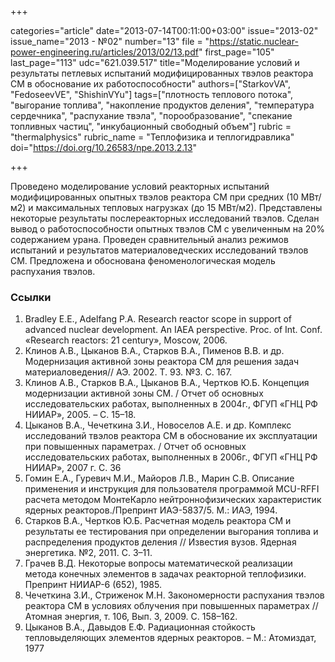 +++

categories="article"
date="2013-07-14T00:11:00+03:00"
issue="2013-02"
issue_name="2013 - №02"
number="13"
file = "https://static.nuclear-power-engineering.ru/articles/2013/02/13.pdf"
first_page="105"
last_page="113"
udc="621.039.517"
title="Моделирование условий и результаты петлевых испытаний модифицированных твэлов реактора СМ в обоснование их работоспособности"
authors=["StarkovVA", "FedoseevVE", "ShishinVYu"]
tags=["плотность теплового потока", "выгорание топлива", "накопление продуктов деления", "температура сердечника", "распухание твэла", "порообразование", "спекание топливных частиц", "инкубационный свободный объем"]
rubric = "thermalphysics"
rubric_name = "Теплофизика и теплогидравлика"
doi="https://doi.org/10.26583/npe.2013.2.13"

+++

Проведено моделирование условий реакторных испытаний модифицированных опытных твэлов реактора СМ при средних (10 МВт/м2) и максимальных тепловых нагрузках (до 15 МВт/м2). Представлены некоторые результаты послереакторных исследований твэлов. Сделан вывод о работоспособности опытных твэлов СМ с увеличенным на 20% содержанием урана. Проведен сравнительный анализ режимов испытаний и результатов материаловедческих исследований твэлов СМ. Предложена и обоснована феноменологическая модель распухания твэлов.

### Ссылки

1. Bradley E.E., Adelfang P.A. Research reactor scope in support of advanced nuclear development. An IAEA perspective. Proc. of Int. Conf. «Research reactors: 21 century», Moscow, 2006.
2. Клинов А.В., Цыканов В.А., Старков В.А., Пименов В.В. и др. Модернизация активной зоны реактора СМ для решения задач материаловедения// АЭ. 2002. Т. 93. №3. С. 167.
3. Клинов А.В., Старков В.А., Цыканов В.А., Чертков Ю.Б. Концепция модернизации активной зоны СМ. / Отчет об основных исследовательских работах, выполненных в 2004г., ФГУП «ГНЦ РФ НИИАР», 2005. – С. 15–18.
4. Цыканов В.А., Чечеткина З.И., Новоселов А.Е. и др. Комплекс исследований твэлов реактора СМ в обоснование их эксплуатации при повышенных параметрах. / Отчет об основных исследовательских работах, выполненных в 2006г., ФГУП «ГНЦ РФ НИИАР», 2007 г. С. 36
5. Гомин Е.А., Гуревич М.И., Майоров Л.В., Марин С.В. Описание применения и инструкция для пользователя программой MCU-RFFI расчета методом МонтеКарло нейтроннофизических характеристик ядерных реакторов./Препринт ИАЭ-5837/5. М.: ИАЭ, 1994.
6. Старков В.А., Чертков Ю.Б. Расчетная модель реактора СМ и результаты ее тестирования при определении выгорания топлива и распределения продуктов деления // Известия вузов. Ядерная энергетика. №2, 2011. С. 3–11.
7. Грачев В.Д. Некоторые вопросы математической реализации метода конечных элементов в задачах реакторной теплофизики. Препринт НИИАР-6 (652), 1985.
8. Чечеткина З.И., Стриженок М.Н. Закономерности распухания твэлов реактора СМ в условиях облучения при повышенных параметрах // Атомная энергия, т. 106, Вып. 3, 2009. С. 158–162.
9. Цыканов В.А., Давыдов Е.Ф. Радиационная стойкость тепловыделяющих элементов ядерных реакторов. – М.: Атомиздат, 1977